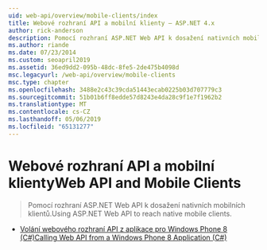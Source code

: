 ```yaml
---
uid: web-api/overview/mobile-clients/index
title: Webové rozhraní API a mobilní klienty – ASP.NET 4.x
author: rick-anderson
description: Pomocí rozhraní ASP.NET Web API k dosažení nativních mobilních klientů.
ms.author: riande
ms.date: 07/23/2014
ms.custom: seoapril2019
ms.assetid: 36ed9dd2-095b-48dc-8fe5-2de475b4098d
msc.legacyurl: /web-api/overview/mobile-clients
msc.type: chapter
ms.openlocfilehash: 3488e2c43c39cda51443ecab0225b03d707779c3
ms.sourcegitcommit: 51b01b6ff8edde57d8243e4da28c9f1e7f1962b2
ms.translationtype: MT
ms.contentlocale: cs-CZ
ms.lasthandoff: 05/06/2019
ms.locfileid: "65131277"
---
```

# <a name="web-api-and-mobile-clients"></a><span data-ttu-id="4698d-103">Webové rozhraní API a mobilní klienty</span><span class="sxs-lookup"><span data-stu-id="4698d-103">Web API and Mobile Clients</span></span>

> <span data-ttu-id="4698d-104">Pomocí rozhraní ASP.NET Web API k dosažení nativních mobilních klientů.</span><span class="sxs-lookup"><span data-stu-id="4698d-104">Using ASP.NET Web API to reach native mobile clients.</span></span>

- [<span data-ttu-id="4698d-105">Volání webového rozhraní API z aplikace pro Windows Phone 8 (C#)</span><span class="sxs-lookup"><span data-stu-id="4698d-105">Calling Web API from a Windows Phone 8 Application (C#)</span></span>](calling-web-api-from-a-windows-phone-8-application.md)
